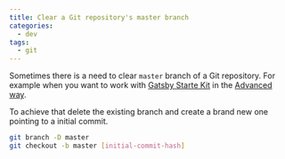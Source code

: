 ```yaml
---
title: Clear a Git repository's master branch
categories:
  - dev
tags:
  - git
---
```


Sometimes there is a need to clear `master` branch of a Git repository. For example when you want to work with [Gatsby Starte Kit](https://github.com/greglobinski/gatsby-starter-kit) in the [Advanced way](https://greglobinski.github.io/gatsby-starter-kit-docs/advanced-usage/).

To achieve that delete the existing branch and create a brand new one pointing to a initial commit.

```bash
git branch -D master
git checkout -b master [initial-commit-hash]
```
